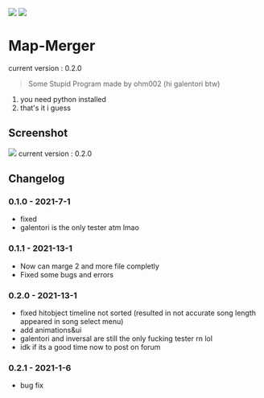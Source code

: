 ![](https://i.imgur.com/HGwZo1Y.png)
[![](https://i.imgur.com/CtZfuiY.png)](https://github.com/ohm002/Map-Merger-Core)
# Map-Merger
current version : 0.2.0

> Some Stupid Program made by ohm002 (hi galentori btw)

1. you need python installed
2. that's it i guess
## Screenshot
![](https://i.imgur.com/lFT0hNL.png)
current version : 0.2.0
## Changelog

### 0.1.0 - 2021-7-1
* fixed 
* galentori is the only tester atm lmao

### 0.1.1 - 2021-13-1
* Now can marge 2 and more file completly
* Fixed some bugs and errors

### 0.2.0 - 2021-13-1
* fixed hitobject timeline not sorted (resulted in not accurate song length appeared in song select menu)
* add animations&ui
* galentori and inversal are still the only fucking tester rn lol 
* idk if its a good time now to post on forum

### 0.2.1 - 2021-1-6
* bug fix
